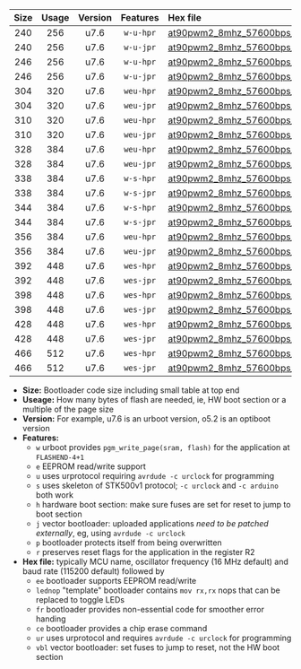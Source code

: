 |Size|Usage|Version|Features|Hex file|
|:-:|:-:|:-:|:-:|:--|
|240|256|u7.6|`w-u-hpr`|[at90pwm2_8mhz_57600bps_ur.hex](https://raw.githubusercontent.com/stefanrueger/urboot/main//at90pwm2_8mhz_57600bps_ur.hex)|
|240|256|u7.6|`w-u-jpr`|[at90pwm2_8mhz_57600bps_ur_vbl.hex](https://raw.githubusercontent.com/stefanrueger/urboot/main//at90pwm2_8mhz_57600bps_ur_vbl.hex)|
|246|256|u7.6|`w-u-hpr`|[at90pwm2_8mhz_57600bps_lednop_ur.hex](https://raw.githubusercontent.com/stefanrueger/urboot/main//at90pwm2_8mhz_57600bps_lednop_ur.hex)|
|246|256|u7.6|`w-u-jpr`|[at90pwm2_8mhz_57600bps_lednop_ur_vbl.hex](https://raw.githubusercontent.com/stefanrueger/urboot/main//at90pwm2_8mhz_57600bps_lednop_ur_vbl.hex)|
|304|320|u7.6|`weu-hpr`|[at90pwm2_8mhz_57600bps_ee_ur.hex](https://raw.githubusercontent.com/stefanrueger/urboot/main//at90pwm2_8mhz_57600bps_ee_ur.hex)|
|304|320|u7.6|`weu-jpr`|[at90pwm2_8mhz_57600bps_ee_ur_vbl.hex](https://raw.githubusercontent.com/stefanrueger/urboot/main//at90pwm2_8mhz_57600bps_ee_ur_vbl.hex)|
|310|320|u7.6|`weu-hpr`|[at90pwm2_8mhz_57600bps_ee_lednop_ur.hex](https://raw.githubusercontent.com/stefanrueger/urboot/main//at90pwm2_8mhz_57600bps_ee_lednop_ur.hex)|
|310|320|u7.6|`weu-jpr`|[at90pwm2_8mhz_57600bps_ee_lednop_ur_vbl.hex](https://raw.githubusercontent.com/stefanrueger/urboot/main//at90pwm2_8mhz_57600bps_ee_lednop_ur_vbl.hex)|
|328|384|u7.6|`weu-hpr`|[at90pwm2_8mhz_57600bps_ee_lednop_fr_ur.hex](https://raw.githubusercontent.com/stefanrueger/urboot/main//at90pwm2_8mhz_57600bps_ee_lednop_fr_ur.hex)|
|328|384|u7.6|`weu-jpr`|[at90pwm2_8mhz_57600bps_ee_lednop_fr_ur_vbl.hex](https://raw.githubusercontent.com/stefanrueger/urboot/main//at90pwm2_8mhz_57600bps_ee_lednop_fr_ur_vbl.hex)|
|338|384|u7.6|`w-s-hpr`|[at90pwm2_8mhz_57600bps.hex](https://raw.githubusercontent.com/stefanrueger/urboot/main//at90pwm2_8mhz_57600bps.hex)|
|338|384|u7.6|`w-s-jpr`|[at90pwm2_8mhz_57600bps_vbl.hex](https://raw.githubusercontent.com/stefanrueger/urboot/main//at90pwm2_8mhz_57600bps_vbl.hex)|
|344|384|u7.6|`w-s-hpr`|[at90pwm2_8mhz_57600bps_lednop.hex](https://raw.githubusercontent.com/stefanrueger/urboot/main//at90pwm2_8mhz_57600bps_lednop.hex)|
|344|384|u7.6|`w-s-jpr`|[at90pwm2_8mhz_57600bps_lednop_vbl.hex](https://raw.githubusercontent.com/stefanrueger/urboot/main//at90pwm2_8mhz_57600bps_lednop_vbl.hex)|
|356|384|u7.6|`weu-hpr`|[at90pwm2_8mhz_57600bps_ee_lednop_fr_ce_ur.hex](https://raw.githubusercontent.com/stefanrueger/urboot/main//at90pwm2_8mhz_57600bps_ee_lednop_fr_ce_ur.hex)|
|356|384|u7.6|`weu-jpr`|[at90pwm2_8mhz_57600bps_ee_lednop_fr_ce_ur_vbl.hex](https://raw.githubusercontent.com/stefanrueger/urboot/main//at90pwm2_8mhz_57600bps_ee_lednop_fr_ce_ur_vbl.hex)|
|392|448|u7.6|`wes-hpr`|[at90pwm2_8mhz_57600bps_ee.hex](https://raw.githubusercontent.com/stefanrueger/urboot/main//at90pwm2_8mhz_57600bps_ee.hex)|
|392|448|u7.6|`wes-jpr`|[at90pwm2_8mhz_57600bps_ee_vbl.hex](https://raw.githubusercontent.com/stefanrueger/urboot/main//at90pwm2_8mhz_57600bps_ee_vbl.hex)|
|398|448|u7.6|`wes-hpr`|[at90pwm2_8mhz_57600bps_ee_lednop.hex](https://raw.githubusercontent.com/stefanrueger/urboot/main//at90pwm2_8mhz_57600bps_ee_lednop.hex)|
|398|448|u7.6|`wes-jpr`|[at90pwm2_8mhz_57600bps_ee_lednop_vbl.hex](https://raw.githubusercontent.com/stefanrueger/urboot/main//at90pwm2_8mhz_57600bps_ee_lednop_vbl.hex)|
|428|448|u7.6|`wes-hpr`|[at90pwm2_8mhz_57600bps_ee_lednop_fr.hex](https://raw.githubusercontent.com/stefanrueger/urboot/main//at90pwm2_8mhz_57600bps_ee_lednop_fr.hex)|
|428|448|u7.6|`wes-jpr`|[at90pwm2_8mhz_57600bps_ee_lednop_fr_vbl.hex](https://raw.githubusercontent.com/stefanrueger/urboot/main//at90pwm2_8mhz_57600bps_ee_lednop_fr_vbl.hex)|
|466|512|u7.6|`wes-hpr`|[at90pwm2_8mhz_57600bps_ee_lednop_fr_ce.hex](https://raw.githubusercontent.com/stefanrueger/urboot/main//at90pwm2_8mhz_57600bps_ee_lednop_fr_ce.hex)|
|466|512|u7.6|`wes-jpr`|[at90pwm2_8mhz_57600bps_ee_lednop_fr_ce_vbl.hex](https://raw.githubusercontent.com/stefanrueger/urboot/main//at90pwm2_8mhz_57600bps_ee_lednop_fr_ce_vbl.hex)|

- **Size:** Bootloader code size including small table at top end
- **Useage:** How many bytes of flash are needed, ie, HW boot section or a multiple of the page size
- **Version:** For example, u7.6 is an urboot version, o5.2 is an optiboot version
- **Features:**
  + `w` urboot provides `pgm_write_page(sram, flash)` for the application at `FLASHEND-4+1`
  + `e` EEPROM read/write support
  + `u` uses urprotocol requiring `avrdude -c urclock` for programming
  + `s` uses skeleton of STK500v1 protocol; `-c urclock` and `-c arduino` both work
  + `h` hardware boot section: make sure fuses are set for reset to jump to boot section
  + `j` vector bootloader: uploaded applications *need to be patched externally*, eg, using `avrdude -c urclock`
  + `p` bootloader protects itself from being overwritten
  + `r` preserves reset flags for the application in the register R2
- **Hex file:** typically MCU name, oscillator frequency (16 MHz default) and baud rate (115200 default) followed by
  + `ee` bootloader supports EEPROM read/write
  + `lednop` "template" bootloader contains `mov rx,rx` nops that can be replaced to toggle LEDs
  + `fr` bootloader provides non-essential code for smoother error handing
  + `ce` bootloader provides a chip erase command
  + `ur` uses urprotocol and requires `avrdude -c urclock` for programming
  + `vbl` vector bootloader: set fuses to jump to reset, not the HW boot section

